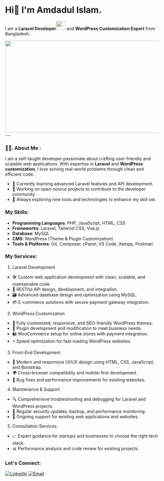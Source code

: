 # Hi👋 I'm Amdadul Islam.
I am a **Laravel Developer**<img src="https://media.giphy.com/media/WUlplcMpOCEmTGBtBW/giphy.gif" width="30"> and **WordPress Customization Expert** from Bangladesh. 
<div align="center">
  <img src="https://media.giphy.com/media/dWesBcTLavkZuG35MI/giphy.gif" width="600" height="300"/>
</div>
---

### :man_technologist:. About Me :
I am a self-taught developer passionate about crafting user-friendly and scalable web applications. With expertise in **Laravel** and **WordPress customization**, I love solving real-world problems through clean and efficient code.
- 🌱 Currently learning advanced Laravel features and API development.  
- 🔨 Working on open-source projects to contribute to the developer community.  
- 🚀 Always exploring new tools and technologies to enhance my skill set.

### My Skills:
- **Programming Languages**: PHP, JavaScript, HTML, CSS  
- **Frameworks**: Laravel, Tailwind CSS, Vue.js
- **Database**: MySQL
- **CMS**: WordPress (Theme & Plugin Customization)  
- **Tools & Platforms**: Git, Composer, cPanel, VS Code, Xampp, Postman

### My Services:
1. Laravel Development
- 🛠️ Custom web application development with clean, scalable, and maintainable code.
- 🔗 RESTful API design, development, and integration.
- 🗃️ Advanced database design and optimization using MySQL.
- 💳 E-commerce solutions with secure payment gateway integration.
  
2. WordPress Customization
- 🎨 Fully customized, responsive, and SEO-friendly WordPress themes.
- 🔌 Plugin development and modification to meet business needs.
- 🛍️ WooCommerce setup for online stores with payment integration.
- ⚡ Speed optimization for fast-loading WordPress websites.

3. Front-End Development
- 📱 Modern and responsive UI/UX design using HTML, CSS, JavaScript, and Bootstrap.
- 🌍 Cross-browser compatibility and mobile-first development.
- 🐞 Bug fixes and performance improvements for existing websites.

4. Maintenance & Support
- 🔍 Comprehensive troubleshooting and debugging for Laravel and WordPress projects.
- 🔐 Regular security updates, backup, and performance monitoring.
- 🤝 Ongoing support for existing web applications and websites.

5. Consultation Services
- 📈 Expert guidance for startups and businesses to choose the right tech stack.
- 📊 Performance analysis and code review for existing projects.


### Let's Connect:   
[![LinkedIn](https://img.shields.io/badge/LinkedIn-connect-blue)](https://www.linkedin.com/in/amdadul-islam-bd/)  [![Email](https://img.shields.io/badge/Email-contact-blue)](mailto:emdadctg92@gmail.com)
